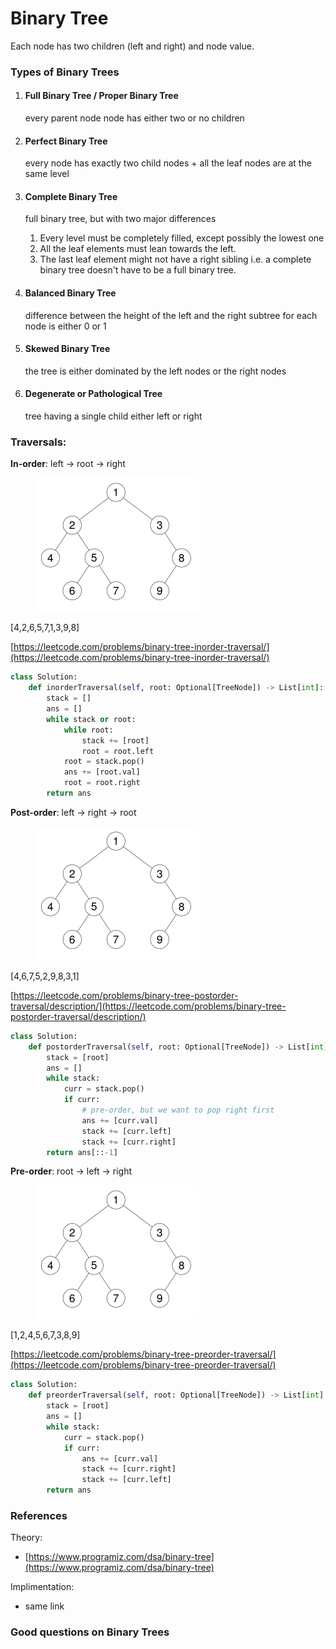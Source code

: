 # Binary Tree

Each node has two children (left and right) and node value.

### Types of Binary Trees

1.  #### Full Binary Tree / Proper Binary Tree

    every parent node node has either two or no children
2.  #### Perfect Binary Tree

    every node has exactly two child nodes + all the leaf nodes are at the same level
3.  #### Complete Binary Tree

    full binary tree, but with two major differences

    1. Every level must be completely filled, except possibly the lowest one
    2. All the leaf elements must lean towards the left.
    3. The last leaf element might not have a right sibling i.e. a complete binary tree doesn't have to be a full binary tree.
4.  #### Balanced Binary Tree

    difference between the height of the left and the right subtree for each node is either 0 or 1
5.  #### Skewed Binary Tree

    the tree is either dominated by the left nodes or the right nodes
6.  #### Degenerate or Pathological Tree

    tree having a single child either left or right

### Traversals:

**In-order**: left -> root -> right

<div align="left"><figure><img src="../../.gitbook/assets/image (9).png" alt="" width="262"><figcaption></figcaption></figure></div>

\[4,2,6,5,7,1,3,9,8]

[https://leetcode.com/problems/binary-tree-inorder-traversal/](https://leetcode.com/problems/binary-tree-inorder-traversal/)

```python
class Solution:
    def inorderTraversal(self, root: Optional[TreeNode]) -> List[int]:
        stack = []
        ans = []
        while stack or root:
            while root:
                stack += [root]
                root = root.left
            root = stack.pop()
            ans += [root.val]
            root = root.right
        return ans

```

**Post-order**: left -> right -> root

<div align="left"><figure><img src="../../.gitbook/assets/image (10).png" alt="" width="262"><figcaption></figcaption></figure></div>

\[4,6,7,5,2,9,8,3,1]

[https://leetcode.com/problems/binary-tree-postorder-traversal/description/](https://leetcode.com/problems/binary-tree-postorder-traversal/description/)

```python
class Solution:
    def postorderTraversal(self, root: Optional[TreeNode]) -> List[int]:
        stack = [root]
        ans = []
        while stack:
            curr = stack.pop()
            if curr:
                # pre-order, but we want to pop right first
                ans += [curr.val]
                stack += [curr.left] 
                stack += [curr.right]
        return ans[::-1]

```

**Pre-order**: root -> left -> right

<div align="left"><figure><img src="../../.gitbook/assets/image (11).png" alt="" width="262"><figcaption></figcaption></figure></div>

\[1,2,4,5,6,7,3,8,9]

[https://leetcode.com/problems/binary-tree-preorder-traversal/](https://leetcode.com/problems/binary-tree-preorder-traversal/)

```python
class Solution:
    def preorderTraversal(self, root: Optional[TreeNode]) -> List[int]:
        stack = [root]
        ans = []
        while stack:
            curr = stack.pop()
            if curr:
                ans += [curr.val]
                stack += [curr.right]
                stack += [curr.left]
        return ans

```

### References&#x20;

Theory:

* [https://www.programiz.com/dsa/binary-tree](https://www.programiz.com/dsa/binary-tree)

Implimentation:&#x20;

* same link

### Good questions on Binary Trees <a href="#good-questions-on-heaps" id="good-questions-on-heaps"></a>
